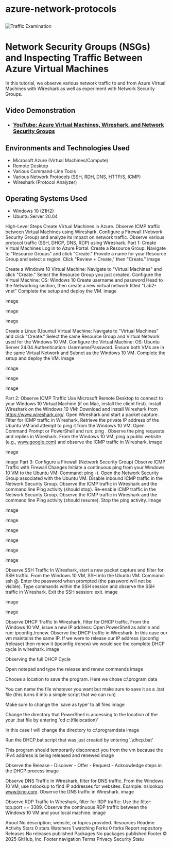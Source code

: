 # azure-network-protocols<p align="center">
<img src="https://i.imgur.com/Ua7udoS.png" alt="Traffic Examination"/>
</p>

<h1>Network Security Groups (NSGs) and Inspecting Traffic Between Azure Virtual Machines</h1>
In this tutorial, we observe various network traffic to and from Azure Virtual Machines with Wireshark as well as experiment with Network Security Groups. <br />


<h2>Video Demonstration</h2>

- ### [YouTube: Azure Virtual Machines, Wireshark, and Network Security Groups](https://www.youtube.com)

<h2>Environments and Technologies Used</h2>

- Microsoft Azure (Virtual Machines/Compute)
- Remote Desktop
- Various Command-Line Tools
- Various Network Protocols (SSH, RDH, DNS, HTTP/S, ICMP)
- Wireshark (Protocol Analyzer)

<h2>Operating Systems Used </h2>

- Windows 10 (21H2)
- Ubuntu Server 20.04

High-Level Steps
Create Virtual Machines in Azure.
Observe ICMP traffic between Virtual Machines using Wireshark.
Configure a Firewall (Network Security Group) and analyze its impact on network traffic.
Observe various protocol traffic (SSH, DHCP, DNS, RDP) using Wireshark.
Part 1: Create Virtual Machines
Log in to Azure Portal.
Create a Resource Group:
Navigate to "Resource Groups" and click "Create."
Provide a name for your Resource Group and select a region.
Click "Review + Create," then "Create."
image

Create a Windows 10 Virtual Machine:
Navigate to "Virtual Machines" and click "Create."
Select the Resource Group you just created.
Configure the Virtual Machine:
OS: Windows 10
Create username and password
Head to the Networking section, then create a new virtual network titled "Lab2-vnet"
Complete the setup and deploy the VM.
image

image

image

image

Create a Linux (Ubuntu) Virtual Machine:
Navigate to "Virtual Machines" and click "Create."
Select the same Resource Group and Virtual Network used for the Windows 10 VM.
Configure the Virtual Machine:
OS: Ubuntu Server 24.04
Authentication: Username/Password.
Ensure both VMs are in the same Virtual Network and Subnet as the Windows 10 VM.
Complete the setup and deploy the VM.
image

image

image

image

Part 2: Observe ICMP Traffic
Use Microsoft Remote Desktop to connect to your Windows 10 Virtual Machine (if on Mac, install the client first).
Install Wireshark on the Windows 10 VM:
Download and install Wireshark from https://www.wireshark.org/.
Open Wireshark and start a packet capture.
Filter for ICMP traffic in Wireshark.
Retrieve the private IP address of the Ubuntu VM and attempt to ping it from the Windows 10 VM:
Open Command Prompt or PowerShell and run: ping <Ubuntu VM Private IP>.
Observe the ping requests and replies in Wireshark.
From the Windows 10 VM, ping a public website (e.g., www.google.com) and observe the ICMP traffic in Wireshark.
image

image

image
Part 3: Configure a Firewall (Network Security Group)
Observe ICMP Traffic with Firewall Changes
Initiate a continuous ping from your Windows 10 VM to the Ubuntu VM:
Command: ping <Ubuntu VM Private IP> -t.
Open the Network Security Group associated with the Ubuntu VM.
Disable inbound ICMP traffic in the Network Security Group.
Observe the ICMP traffic in Wireshark and the command line Ping activity (should stop).
Re-enable ICMP traffic in the Network Security Group.
Observe the ICMP traffic in Wireshark and the command line Ping activity (should resume).
Stop the ping activity.
image

image

image

image

image

image

image

Observe SSH Traffic
In Wireshark, start a new packet capture and filter for SSH traffic.
From the Windows 10 VM, SSH into the Ubuntu VM:
Command: ssh <username>@<Ubuntu VM Private IP>.
Enter the password when prompted (the password will not be visible).
Type commands within the SSH session and observe the SSH traffic in Wireshark.
Exit the SSH session: exit.
image

image

image

Observe DHCP Traffic
In Wireshark, filter for DHCP traffic.
From the Windows 10 VM, issue a new IP address:
Open PowerShell as admin and run: ipconfig /renew.
Observe the DHCP traffic in Wireshark.
In this case our vm maintains the same IP. If we were to release our IP address (ipconfig /release) then renew it (ipconfig /renew) we would see the complete DHCP cycle in wireshark.
image

Observing the full DHCP Cycle

Open notepad and type the release and renew commands image

Choose a location to save the program. Here we chose c:\program data

You can name the file whatever you want but make sure to save it as a .bat file (this turns it into a simple script that we can run)

Make sure to change the 'save as type' to all files image

Change the directory that PowerShell is accessing to the location of the your .bat file by entering 'cd c:(filelocation)'

In this case I will change the directory to c:\programdata image

Run the DHCP.bat script that was just created by entering '.\dhcp.bat'

This program should temporarily disconnect you from the vm because the IPv4 address is being released and renewed image

Observe the Release - Discover - Offer - Request - Acknowledge steps in the DHCP process image

Observe DNS Traffic
In Wireshark, filter for DNS traffic.
From the Windows 10 VM, use nslookup to find IP addresses for websites:
Example: nslookup www.bing.com.
Observe the DNS traffic in Wireshark.
image

Observe RDP Traffic
In Wireshark, filter for RDP traffic:
Use the filter: tcp.port == 3389.
Observe the continuous RDP traffic between the Windows 10 VM and your local machine.
image

About
No description, website, or topics provided.
Resources
 Readme
 Activity
Stars
 0 stars
Watchers
 1 watching
Forks
 0 forks
Report repository
Releases
No releases published
Packages
No packages published
Footer
© 2025 GitHub, Inc.
Footer navigation
Terms
Privacy
Security
Statu
